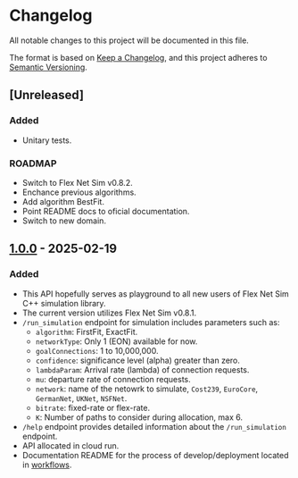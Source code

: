 # Changelog

All notable changes to this project will be documented in this file.

The format is based on [Keep a Changelog](https://keepachangelog.com/en/1.1.0/),
and this project adheres to [Semantic Versioning](https://semver.org/spec/v2.0.0.html).

## [Unreleased]

### Added
- Unitary tests.

### ROADMAP
- Switch to Flex Net Sim v0.8.2.
- Enchance previous algorithms.
- Add algorithm BestFit.
- Point README docs to oficial documentation.
- Switch to new domain.

## [1.0.0] - 2025-02-19

### Added

- This API hopefully serves as playground to all new users of Flex Net Sim C++ simulation library.
- The current version utilizes Flex Net Sim v0.8.1.
- `/run_simulation` endpoint for simulation includes parameters such as:
    - `algorithm`: FirstFit, ExactFit.
    - `networkType`: Only 1 (EON) available for now.
    - `goalConnections`: 1 to 10,000,000.
    - `confidence`: significance level (alpha) greater than zero.
    - `lambdaParam`: Arrival rate (lambda) of connection requests.
    - `mu`: departure rate of connection requests.
    - `network`: name of the netowrk to simulate, `Cost239`, `EuroCore`, `GermanNet`, `UKNet`, `NSFNet`.
    - `bitrate`: fixed-rate or flex-rate.
    - `K`: Number of paths to consider during allocation, max 6.
- `/help` endpoint provides detailed information about the `/run_simulation` endpoint.
- API allocated in cloud run.
- Documentation README for the process of develop/deployment located in [workflows](https://github.com/MirkoZETA/FlexNetSim-API/tree/master/.github/workflows/README_DEV.md).

[1.0.0]: https://github.com/MirkoZETA/FlexNetSim-API/releases/tag/v1.0.0
